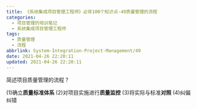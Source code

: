 ```yaml
---
title: 《系统集成项目管理工程师》必背100个知识点-49质量管理的流程
categories:
  - 项目管理的培训笔记
  - 系统集成项目管理工程师
tags:
  - 质量管理
  - 流程
abbrlink: System-Integration-Project-Management/49
date: 2021-04-26 22:20:11
updated: 2021-04-26 22:20:11
---
```


简述项目质量管理的流程？

(1)确立**质量标准体系**
(2)对项目实施进行**质量监控**
(3)将实际与标准**对照**
(4)纠偏纠错
